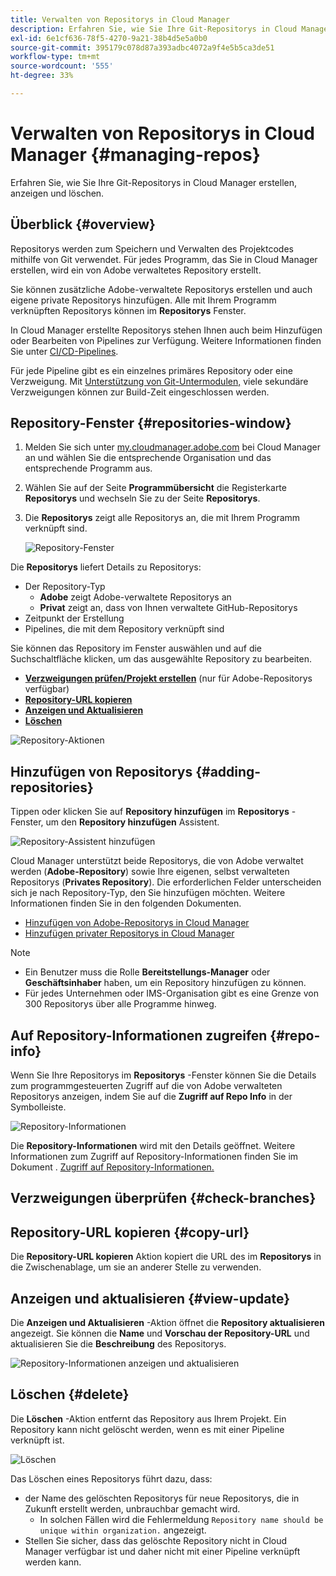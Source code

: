 ```yaml
---
title: Verwalten von Repositorys in Cloud Manager
description: Erfahren Sie, wie Sie Ihre Git-Repositorys in Cloud Manager erstellen, anzeigen und löschen.
exl-id: 6e1cf636-78f5-4270-9a21-38b4d5e5a0b0
source-git-commit: 395179c078d87a393adbc4072a9f4e5b5ca3de51
workflow-type: tm+mt
source-wordcount: '555'
ht-degree: 33%

---
```



# Verwalten von Repositorys in Cloud Manager {#managing-repos}

Erfahren Sie, wie Sie Ihre Git-Repositorys in Cloud Manager erstellen, anzeigen und löschen.

## Überblick {#overview}

Repositorys werden zum Speichern und Verwalten des Projektcodes mithilfe von Git verwendet. Für jedes Programm, das Sie in Cloud Manager erstellen, wird ein von Adobe verwaltetes Repository erstellt.

Sie können zusätzliche Adobe-verwaltete Repositorys erstellen und auch eigene private Repositorys hinzufügen. Alle mit Ihrem Programm verknüpften Repositorys können im **Repositorys** Fenster.

In Cloud Manager erstellte Repositorys stehen Ihnen auch beim Hinzufügen oder Bearbeiten von Pipelines zur Verfügung. Weitere Informationen finden Sie unter [CI/CD-Pipelines](/help/implementing/cloud-manager/configuring-pipelines/introduction-ci-cd-pipelines.md).

Für jede Pipeline gibt es ein einzelnes primäres Repository oder eine Verzweigung. Mit [Unterstützung von Git-Untermodulen,](git-submodules.md) viele sekundäre Verzweigungen können zur Build-Zeit eingeschlossen werden.

## Repository-Fenster {#repositories-window}

1. Melden Sie sich unter [my.cloudmanager.adobe.com](https://my.cloudmanager.adobe.com/) bei Cloud Manager an und wählen Sie die entsprechende Organisation und das entsprechende Programm aus.

1. Wählen Sie auf der Seite **Programmübersicht** die Registerkarte **Repositorys** und wechseln Sie zu der Seite **Repositorys**.

1. Die **Repositorys** zeigt alle Repositorys an, die mit Ihrem Programm verknüpft sind.

   ![Repository-Fenster](assets/repositories.png)

Die **Repositorys** liefert Details zu Repositorys:

* Der Repository-Typ
   * **Adobe** zeigt Adobe-verwaltete Repositorys an
   * **Privat** zeigt an, dass von Ihnen verwaltete GitHub-Repositorys
* Zeitpunkt der Erstellung
* Pipelines, die mit dem Repository verknüpft sind

Sie können das Repository im Fenster auswählen und auf die Suchschaltfläche klicken, um das ausgewählte Repository zu bearbeiten.

* **[Verzweigungen prüfen/Projekt erstellen](#check-branches)** (nur für Adobe-Repositorys verfügbar)
* **[Repository-URL kopieren](#copy-url)**
* **[Anzeigen und Aktualisieren](#view-update)**
* **[Löschen](#delete)**

![Repository-Aktionen](assets/repository-actions.png)

## Hinzufügen von Repositorys {#adding-repositories}

Tippen oder klicken Sie auf **Repository hinzufügen** im **Repositorys** -Fenster, um den **Repository hinzufügen** Assistent.

![Repository-Assistent hinzufügen](assets/add-repository-wizard.png)

Cloud Manager unterstützt beide Repositorys, die von Adobe verwaltet werden (**Adobe-Repository**) sowie Ihre eigenen, selbst verwalteten Repositorys (**Privates Repository**). Die erforderlichen Felder unterscheiden sich je nach Repository-Typ, den Sie hinzufügen möchten. Weitere Informationen finden Sie in den folgenden Dokumenten.

* [Hinzufügen von Adobe-Repositorys in Cloud Manager](adobe-repositories.md)
* [Hinzufügen privater Repositorys in Cloud Manager](private-repositories.md)

>[!NOTE]
>
>* Ein Benutzer muss die Rolle **Bereitstellungs-Manager** oder **Geschäftsinhaber** haben, um ein Repository hinzufügen zu können.
>* Für jedes Unternehmen oder IMS-Organisation gibt es eine Grenze von 300 Repositorys über alle Programme hinweg.

## Auf Repository-Informationen zugreifen {#repo-info}

Wenn Sie Ihre Repositorys im **Repositorys** -Fenster können Sie die Details zum programmgesteuerten Zugriff auf die von Adobe verwalteten Repositorys anzeigen, indem Sie auf die **Zugriff auf Repo Info** in der Symbolleiste.

![Repository-Informationen](assets/repo-info.png)

Die **Repository-Informationen** wird mit den Details geöffnet. Weitere Informationen zum Zugriff auf Repository-Informationen finden Sie im Dokument . [Zugriff auf Repository-Informationen.](accessing-repos.md)

## Verzweigungen überprüfen {#check-branches}

## Repository-URL kopieren {#copy-url}

Die **Repository-URL kopieren** Aktion kopiert die URL des im **Repositorys** in die Zwischenablage, um sie an anderer Stelle zu verwenden.

## Anzeigen und aktualisieren {#view-update}

Die **Anzeigen und Aktualisieren** -Aktion öffnet die **Repository aktualisieren** angezeigt. Sie können die **Name** und **Vorschau der Repository-URL** und aktualisieren Sie die **Beschreibung** des Repositorys.

![Repository-Informationen anzeigen und aktualisieren](assets/view-update.png)

## Löschen {#delete}

Die **Löschen** -Aktion entfernt das Repository aus Ihrem Projekt. Ein Repository kann nicht gelöscht werden, wenn es mit einer Pipeline verknüpft ist.

![Löschen](assets/delete.png)

Das Löschen eines Repositorys führt dazu, dass:

* der Name des gelöschten Repositorys für neue Repositorys, die in Zukunft erstellt werden, unbrauchbar gemacht wird.
   * In solchen Fällen wird die Fehlermeldung `Repository name should be unique within organization.` angezeigt.
* Stellen Sie sicher, dass das gelöschte Repository nicht in Cloud Manager verfügbar ist und daher nicht mit einer Pipeline verknüpft werden kann.
